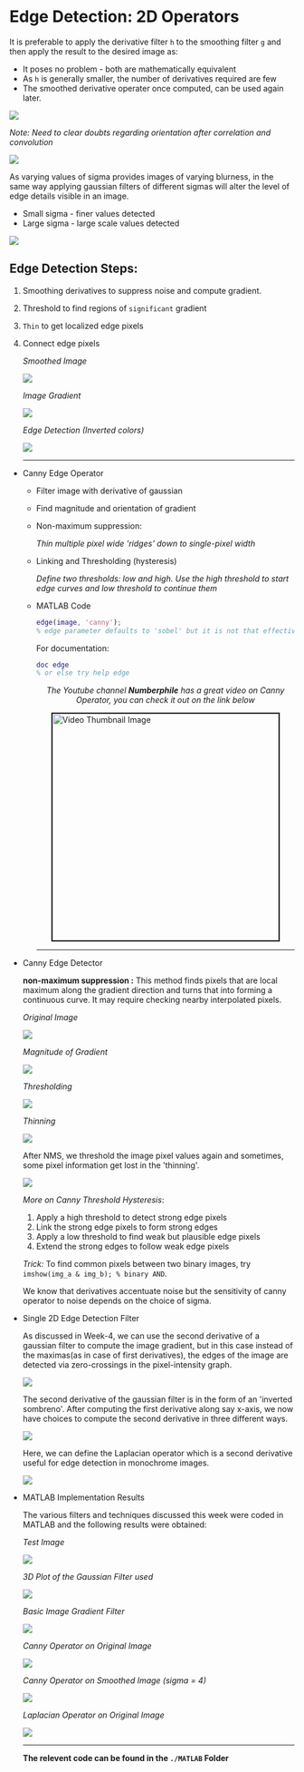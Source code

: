 # Edge Detection: 2D Operators

It is preferable to apply the derivative filter `h` to the smoothing filter `g` and then apply the result to the desired image as:

* It poses no problem - both are mathematically equivalent
* As `h` is generally smaller, the number of derivatives required are few
* The smoothed derivative operater once computed, can be used again later.

![](./assets/pic1.png)

*Note: Need to clear doubts regarding orientation after correlation and convolution*

![](./assets/pic10.png)

As varying values of sigma provides images of varying blurness, in the same way applying gaussian filters of different sigmas will alter the level of edge details visible in an image.

* Small sigma - finer values detected
* Large sigma - large scale values detected

![](./assets/pic2.png)

## Edge Detection Steps:

1. Smoothing derivatives to suppress noise and compute gradient.
1. Threshold to find regions of `significant` gradient
1. `Thin` to get localized edge pixels
1. Connect edge pixels

    *Smoothed Image*

    ![](./assets/p1.png) 

    *Image Gradient*

    ![](./assets/p2.png) 

    *Edge Detection (Inverted colors)*

    ![](./assets/p3.png)

    <hr>
* Canny Edge Operator
    * Filter image with derivative of gaussian
    * Find magnitude and orientation of gradient
    * Non-maximum suppression:

        *Thin multiple pixel wide 'ridges' down to single-pixel width*
      
    * Linking and Thresholding (hysteresis)

        *Define two thresholds: low and high. Use the high threshold to start edge curves and low threshold to continue them*
    
    * MATLAB Code

        ```matlab
        edge(image, 'canny');
        % edge parameter defaults to 'sobel' but it is not that effective
        ```

        
        For documentation:

        ```matlab
        doc edge
        % or else try help edge
        ```

        <p style="text-align:center"> <i>The Youtube channel <b>Numberphile</b> has a great video on Canny Operator, you can check it out on the link below</i>

        <a href="http://www.youtube.com/watch?feature=player_embedded&v=sRFM5IEqR2w
        " target="_blank"><img style="display: block; margin: 0 auto"  src="http://img.youtube.com/vi/sRFM5IEqR2w/0.jpg" 
        alt="Video Thumbnail Image" width="400" border="2"/></a>

        </p>
        <hr>
    
* Canny Edge Detector

    **non-maximum suppression :** This method finds pixels that are local maximum along the gradient direction and turns that into forming a continuous curve. It may require checking nearby interpolated pixels.

    *Original Image*

    ![](./assets/picx.png)

    *Magnitude of Gradient*

    ![](./assets/pic3.png)

    *Thresholding* 

    ![](./assets/pic4.png)

    *Thinning* 

    ![](./assets/pic5.png)

    After NMS, we threshold the image pixel values again and sometimes, some pixel information get lost in the 'thinning'.

    ![](./assets/pic6.png)

    *More on Canny Threshold Hysteresis*:
    1. Apply a high threshold to detect strong edge pixels
    1. Link the strong edge pixels to form strong edges
    1. Apply a low threshold to find weak but plausible edge pixels
    1. Extend the strong edges to follow weak edge pixels

    *Trick:* To find common pixels between two binary images, try `imshow(img_a & img_b); % binary AND`.

    We know that derivatives accentuate noise but the sensitivity of canny operator to noise depends on the choice of sigma.

* Single 2D Edge Detection Filter

   As discussed in Week-4, we can use the second derivative of a gaussian filter to compute the image gradient, but in this case instead of the maximas(as in case of first derivatives), the edges of the image are detected via zero-crossings in the pixel-intensity graph. 

    ![](./assets/pic7.png)

   The second derivative of the gaussian filter is in the form of an 'inverted sombreno'. After computing the first derivative along say x-axis, we now have choices to compute the second derivative in three different ways.

   ![](./assets/pic8.png)

   Here, we can define the Laplacian operator which is a second derivative useful for edge detection in monochrome images.

    ![](./assets/pic9.png)

* MATLAB Implementation Results

    The various filters and techniques discussed this week were coded in MATLAB and the following results were obtained:

    *Test Image*

    ![](./test-results/1.png)

    *3D Plot of the Gaussian Filter used*

    ![](./test-results/2.png)

    *Basic Image Gradient Filter*

    ![](./test-results/3.png)

    *Canny Operator on Original Image*

    ![](./test-results/4.png)

    *Canny Operator on Smoothed Image (sigma = 4)*

    ![](./test-results/5.png)

    *Laplacian Operator on Original Image*

    ![](./test-results/6.png)

    <hr>

    **The relevent code can be found in the `./MATLAB` Folder**

